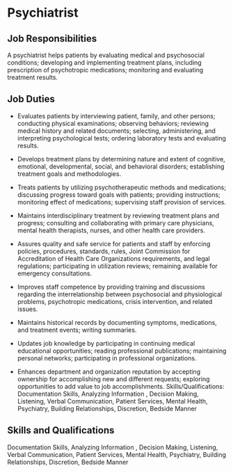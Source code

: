 # Psychiatrist

## Job Responsibilities

A psychiatrist helps patients by evaluating medical and psychosocial conditions; developing and implementing treatment plans, including prescription of psychotropic medications; monitoring and evaluating treatment results.

## Job Duties

* Evaluates patients by interviewing patient, family, and other persons; conducting physical examinations; observing behaviors; reviewing medical history and related documents; selecting, administering, and interpreting psychological tests; ordering laboratory tests and evaluating results.

* Develops treatment plans by determining nature and extent of cognitive, emotional, developmental, social, and behavioral disorders; establishing treatment goals and methodologies.

* Treats patients by utilizing psychotherapeutic methods and medications; discussing progress toward goals with patients; providing instructions; monitoring effect of medications; supervising staff provision of services.

* Maintains interdisciplinary treatment by reviewing treatment plans and progress; consulting and collaborating with primary care physicians, mental health therapists, nurses, and other health care providers.

* Assures quality and safe service for patients and staff by enforcing policies, procedures, standards, rules, Joint Commission for Accreditation of Health Care Organizations requirements, and legal regulations; participating in utilization reviews; remaining available for emergency consultations.

* Improves staff competence by providing training and discussions regarding the interrelationship between psychosocial and physiological problems, psychotropic medications, crisis intervention, and related issues.

* Maintains historical records by documenting symptoms, medications, and treatment events; writing summaries.

* Updates job knowledge by participating in continuing medical educational opportunities; reading professional publications; maintaining personal networks; participating in professional organizations.

* Enhances department and organization reputation by accepting ownership for accomplishing new and different requests; exploring opportunities to add value to job accomplishments. Skills/Qualifications: Documentation Skills, Analyzing Information , Decision Making, Listening, Verbal Communication, Patient Services, Mental Health, Psychiatry, Building Relationships, Discretion, Bedside Manner

## Skills and Qualifications

Documentation Skills, Analyzing Information , Decision Making, Listening, Verbal Communication, Patient Services, Mental Health, Psychiatry, Building Relationships, Discretion, Bedside Manner

